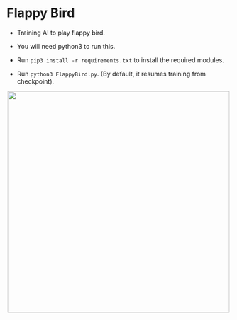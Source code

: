 # Flappy Bird

- Training AI to play flappy bird.

- You will need python3 to run this.

- Run `pip3 install -r requirements.txt` to install the required modules.

- Run `python3 FlappyBird.py`. (By default, it resumes training from checkpoint).

<p align="center">
<image src="assets/FB.gif" height="500"/>
</p>
